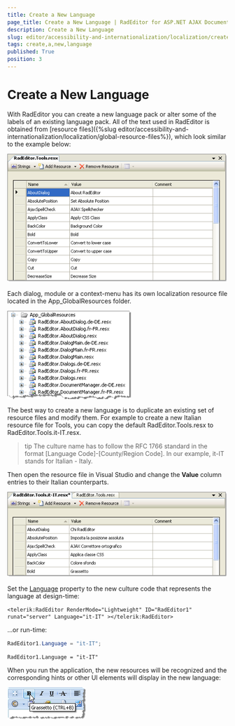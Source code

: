 ```yaml
---
title: Create a New Language
page_title: Create a New Language | RadEditor for ASP.NET AJAX Documentation
description: Create a New Language
slug: editor/accessibility-and-internationalization/localization/create-a-new-language
tags: create,a,new,language
published: True
position: 3
---
```


# Create a New Language

With RadEditor you can create a new language pack or alter some of the labels of an existing language pack. All of the text used in RadEditor is obtained from [resource files]({%slug editor/accessibility-and-internationalization/localization/global-resource-files%}), which look similar to the example below:

![](images/editor-localization001.png)

Each dialog, module or a context-menu has its own localization resource file located in the App_GlobalResources folder.

![](images/editor-localization004.png)

The best way to create a new language is to duplicate an existing set of resource files and modify them. For example to create a new Italian resource file for Tools, you can copy the default RadEditor.Tools.resx to RadEditor.Tools.it-IT.resx.

>tip The culture name has to follow the RFC 1766 standard in the format [Language Code]-[County/Region Code]. In our example, it-IT stands for Italian - Italy.

Then open the resource file in Visual Studio and change the **Value** column entries to their Italian counterparts.

![](images/editor-localization002.png)

Set the [Language](http://www.telerik.com/help/aspnet-ajax/p_telerik_web_ui_radeditor_language.html) property to the new culture code that represents the language at design-time:

````ASP.NET
<telerik:RadEditor RenderMode="Lightweight" ID="RadEditor1" runat="server" Language="it-IT" ></telerik:RadEditor>
````

...or run-time:

````C#
RadEditor1.Language = "it-IT"; 
````
````VB
RadEditor1.Language = "it-IT"
````

When you run the application, the new resources will be recognized and the corresponding hints or other UI elements will display in the new language:

![](images/editor-localization003.png)
